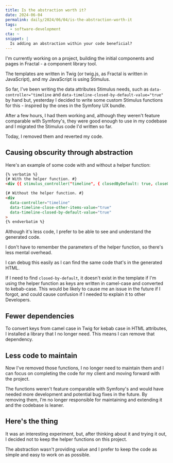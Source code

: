 ```yaml
---
title: Is the abstraction worth it?
date: 2024-06-04
permalink: daily/2024/06/04/is-the-abstraction-worth-it
tags:
  - software-development
cta: ~
snippet: |
  Is adding an abstraction within your code beneficial?
---
```


I'm currently working on a project, building the initial components and pages in Fractal - a component library tool.

The templates are written in Twig (or twig.js, as Fractal is written in JavaScript), and my JavaScript is using Stimulus.

So far, I've been writing the data attributes Stimulus needs, such as `data-controller="timeline` and `data-timeline-closed-by-default-value="true"` by hand but, yesterday I decided to write some custom Stimulus functions for this - inspired by the ones in the Symfony UX bundle.

After a few hours, I had them working and, although they weren't feature comparable with Symfony's, they were good enough to use in my codebase and I migrated the Stimulus code I'd written so far.

Today, I removed them and reverted my code.

## Causing obscurity through abstraction

Here's an example of some code with and without a helper function:

```html
{% verbatim %}
{# With the helper function. #}
<div {{ stimulus_controller("timeline", { closedByDefault: true, closeOtherItems: true }) }}>

{# Without the helper function. #}
<div
  data-controller="timeline"
  data-timeline-close-other-items-value="true"
  data-timeline-closed-by-default-value="true"
>
{% endverbatim %}
```

Although it's less code, I prefer to be able to see and understand the generated code.

I don't have to remember the parameters of the helper function, so there's less mental overhead.

I can debug this easily as I can find the same code that's in the generated HTML.

If I need to find `closed-by-default`, it doesn't exist in the template if I'm using the helper function as keys are written in camel-case and converted to kebab-case. This would be likely to cause me an issue in the future if I forgot, and could cause confusion if I needed to explain it to other Developers.

## Fewer dependencies

To convert keys from camel case in Twig for kebab case in HTML attributes, I installed a library that I no longer need. This means I can remove that dependency.

## Less code to maintain

Now I've removed those functions, I no longer need to maintain them and I can focus on completing the code for my client and moving forward with the project.

The functions weren't feature comparable with Symfony's and would have needed more development and potential bug fixes in the future. By removing them, I'm no longer responsible for maintaining and extending it and the codebase is leaner.

## Here's the thing

It was an interesting experiment, but, after thinking about it and trying it out, I decided not to keep the helper functions on this project.

The abstraction wasn't providing value and I prefer to keep the code as simple and easy to work on as possible.
